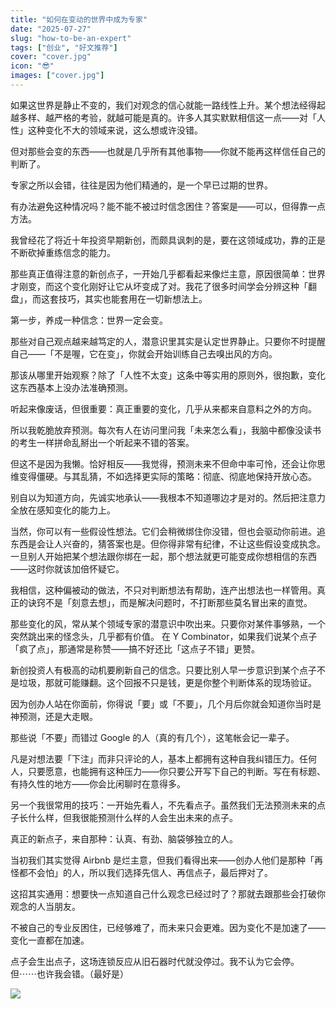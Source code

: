 ```yaml
---
title: "如何在变动的世界中成为专家"
date: "2025-07-27"
slug: "how-to-be-an-expert"
tags: ["创业", "好文推荐"]
cover: "cover.jpg"
icon: "😎"
images: ["cover.jpg"]
---
```

如果这世界是静止不变的，我们对观念的信心就能一路线性上升。某个想法经得起越多样、越严格的考验，就越可能是真的。许多人其实默默相信这一点——对「人性」这种变化不大的领域来说，这么想或许没错。



但对那些会变的东西——也就是几乎所有其他事物——你就不能再这样信任自己的判断了。



专家之所以会错，往往是因为他们精通的，是一个早已过期的世界。



有办法避免这种情况吗？能不能不被过时信念困住？答案是——可以，但得靠一点方法。



我曾经花了将近十年投资早期新创，而颇具讽刺的是，要在这领域成功，靠的正是不断砍掉重练信念的能力。



那些真正值得注意的新创点子，一开始几乎都看起来像烂主意，原因很简单：世界才刚变，而这个变化刚好让它从坏变成了对。我花了很多时间学会分辨这种「翻盘」，而这套技巧，其实也能套用在一切新想法上。



第一步，养成一种信念：世界一定会变。



那些对自己观点越来越笃定的人，潜意识里其实是认定世界静止。只要你不时提醒自己——「不是喔，它在变」，你就会开始训练自己去嗅出风的方向。



那该从哪里开始观察？除了「人性不太变」这条中等实用的原则外，很抱歉，变化这东西基本上没办法准确预测。



听起来像废话，但很重要：真正重要的变化，几乎从来都来自意料之外的方向。



所以我乾脆放弃预测。每次有人在访问里问我「未来怎么看」，我脑中都像没读书的考生一样拼命乱掰出一个听起来不错的答案。



但这不是因为我懒。恰好相反——我觉得，预测未来不但命中率可怜，还会让你思维变得僵硬。与其乱猜，不如选择更实际的策略：彻底、彻底地保持开放心态。



别自以为知道方向，先诚实地承认——我根本不知道哪边才是对的。然后把注意力全放在感知变化的能力上。



当然，你可以有一些假设性想法。它们会稍微绑住你没错，但也会驱动你前进。追东西是会让人兴奋的，猜答案也是。但你得非常有纪律，不让这些假设变成执念。
一旦别人开始把某个想法跟你绑在一起，那个想法就更可能变成你想相信的东西——这时你就该加倍怀疑它。



我相信，这种偏被动的做法，不只对判断想法有帮助，连产出想法也一样管用。真正的诀窍不是「刻意去想」，而是解决问题时，不打断那些莫名冒出来的直觉。



那些变化的风，常从某个领域专家的潜意识中吹出来。只要你对某件事够熟，一个突然跳出来的怪念头，几乎都有价值。
在 Y Combinator，如果我们说某个点子「疯了点」，那通常是称赞——搞不好还比「这点子不错」更赞。



新创投资人有极高的动机要刷新自己的信念。只要比别人早一步意识到某个点子不是垃圾，那就可能赚翻。这个回报不只是钱，更是你整个判断体系的现场验证。



因为创办人站在你面前，你得说「要」或「不要」，几个月后你就会知道你当时是神预测，还是大走眼。



那些说「不要」而错过 Google 的人（真的有几个），这笔帐会记一辈子。



凡是对想法要「下注」而非只评论的人，基本上都拥有这种自我纠错压力。任何人，只要愿意，也能拥有这种压力——你只要公开写下自己的判断。写在有标题、有持久性的地方——你会比闲聊时在意得多。



另一个我很常用的技巧：一开始先看人，不先看点子。虽然我们无法预测未来的点子长什么样，但我很能预测什么样的人会生出未来的点子。



真正的新点子，来自那种：认真、有劲、脑袋够独立的人。



当初我们其实觉得 Airbnb 是烂主意，但我们看得出来——创办人他们是那种「再怪都不会怕」的人，所以我们选择先信人、再信点子，最后押对了。



这招其实通用：想要快一点知道自己什么观念已经过时了？那就去跟那些会打破你观念的人当朋友。



不被自己的专业反困住，已经够难了，而未来只会更难。因为变化不是加速了——变化一直都在加速。



点子会生出点子，这场连锁反应从旧石器时代就没停过。我不认为它会停。
但⋯⋯也许我会错。（最好是）




![](https://prod-files-secure.s3.us-west-2.amazonaws.com/112d0858-5090-4d34-a606-b75eb8d65fd2/46476355-9cf3-4e99-9b7a-3531bc426380/1000202064.png?X-Amz-Algorithm=AWS4-HMAC-SHA256&X-Amz-Content-Sha256=UNSIGNED-PAYLOAD&X-Amz-Credential=ASIAZI2LB466VYIVBPZK%2F20251019%2Fus-west-2%2Fs3%2Faws4_request&X-Amz-Date=20251019T061914Z&X-Amz-Expires=3600&X-Amz-Security-Token=IQoJb3JpZ2luX2VjECEaCXVzLXdlc3QtMiJIMEYCIQCEypO%2BLhfnUCC6zgRpB7ikr4yqTbcdh4MSIkyhS%2Fw%2BoAIhAN3RsVF%2B69htPEGist6QL8CQKBvN0vw1Ku5SuOJSKibhKogECMr%2F%2F%2F%2F%2F%2F%2F%2F%2F%2FwEQABoMNjM3NDIzMTgzODA1IgzmTtdA1QJrZ0kcPzIq3AN6jJEwyK7HazkD%2B6aKwvcdW3eUGsk0dXDZEY668%2B%2FUf0qO%2FoIOqxixeql2aTVDOT9OT1O2eAxXFd0K2um6AlAPCvNOXIfawqvvHMnR8PIo3H65EGT9CSQDPmYsRzetryBSzVhS1ddV7bxn03ITJYV9rZvXhTuzqMoyYzWbx3e89at2U%2BINxNCnySqDQXwlC0AtHXfFZFZtZQB%2Bm4rBAIeBRdcljvcFOtVqh1sqVpr82ObYjIfVSh8BqgN5v9py8qf69Lgiv68yiskOVz5zXT00UkC3LVc%2FXJ6W9FwZoyYpZPH%2FMAvt5reJd4YoBZj5ywNa7eVtXf3kw%2BYwOstpRxHEDzqOtrJ0qQKp3vhkC0wbbFL%2FhI6Rna%2BMVnloqF%2BkZldL0MLi%2FkPe3OFdKCVbWV8%2BSv7%2F0nC7EfOzXjZIp%2BJZ2cbf4Vyfq8kFuSiQFjJ27Ef6xcIR57mCe1x%2BsSvHAKFzyGmF8yLaLk2IXu4N%2FCABg9Yex60xoIakH%2BmyQNxwuLXIRGZMdcy5y2166nriEJBCrpL%2FEQqACXVhZp0UMbPFJV2VqCGs%2B2HMAq7yM7RzzBN3FEjhDPnZgxNQOVnzJuZfMLSNOFJADsSC4s56shHlRZOqyCPYpDSSo7pdZzDF69DHBjqkAeYSH7%2FSvVw8PivrEQuhLVo4Gd2t6MvxgmnYnDoqeJssy1VMHDrw5OOSp3rnOyyPMNWMRDeVtcc8k9z7cKRUlh5qraACYVlJto%2F7QYb214MRtG3XiznIFebExyZYkzkkzPjj3tqO9af90Nv925wP4VNMq%2Fz8R1SszvDaDj0DKmgXO8ebD%2BwC6%2FOzoaruv6J3e4mAmiz1ICQUvtnbwSggk2oF38Cp&X-Amz-Signature=8df55745dd12222e98147360d5df6d3cf5507e0a8254fffafe85d31cfb9b9e19&X-Amz-SignedHeaders=host&x-amz-checksum-mode=ENABLED&x-id=GetObject)

